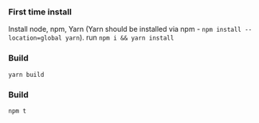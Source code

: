 ### First time install

Install node, npm, Yarn (Yarn should be installed via npm - `npm install --location=global yarn`). run `npm i && yarn install`

### Build

`yarn build`

### Build

`npm t`
